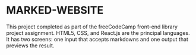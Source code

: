# MARKED-WEBSITE
This project completed as part of the freeCodeCamp front-end library project assignment.
HTML5, CSS, and React.js are the principal languages. 
It has two screens: one input that accepts markdowns and one output that previews the result.
